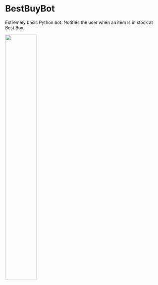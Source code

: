 # BestBuyBot
Extremely basic Python bot.
Notifies the user when an item is in stock at Best Buy.

<img src="https://i.imgur.com/JuFCUCc.gif" width="45%"></img>
